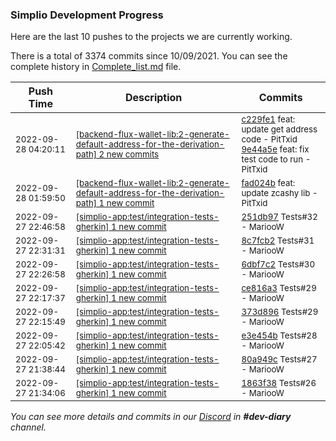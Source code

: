 
### Simplio Development Progress

Here are the last 10 pushes to the projects we are currently working.

There is a total of 3374 commits since 10/09/2021. You can see the complete history in
 [Complete_list.md](Complete_list.md) file.

| Push Time | Description | Commits |
| --- | --- | --- |
| <sub>2022-09-28 04:20:11</sub> | <sub>[[backend-flux-wallet-lib:2\-generate\-default\-address\-for\-the\-derivation\-path] 2 new commits](https://github.com/SimplioOfficial/backend-flux-wallet-lib/compare/fad024b9ab45...9e44a5ea9624)</sub> | <sub>[c229fe1](https://github.com/SimplioOfficial/backend-flux-wallet-lib/commit/c229fe12f79b630e1290463d9e949dcc8268e534) feat: update get address code - PitTxid<br>[9e44a5e](https://github.com/SimplioOfficial/backend-flux-wallet-lib/commit/9e44a5ea9624a419ff782655117b0cfbda46ae66) feat: fix test code to run - PitTxid</sub> |
| <sub>2022-09-28 01:59:50</sub> | <sub>[[backend-flux-wallet-lib:2\-generate\-default\-address\-for\-the\-derivation\-path] 1 new commit](https://github.com/SimplioOfficial/backend-flux-wallet-lib/commit/fad024b9ab45a19f9a91735fe1f12cbada9e7223)</sub> | <sub>[fad024b](https://github.com/SimplioOfficial/backend-flux-wallet-lib/commit/fad024b9ab45a19f9a91735fe1f12cbada9e7223) feat: update zcashy lib - PitTxid</sub> |
| <sub>2022-09-27 22:46:58</sub> | <sub>[[simplio-app:test/integration\-tests\-gherkin] 1 new commit](https://github.com/SimplioOfficial/simplio-app/commit/251db9749b402672bbf6062aaf34638ad7e66bfc)</sub> | <sub>[251db97](https://github.com/SimplioOfficial/simplio-app/commit/251db9749b402672bbf6062aaf34638ad7e66bfc) Tests#32 - MariooW</sub> |
| <sub>2022-09-27 22:31:31</sub> | <sub>[[simplio-app:test/integration\-tests\-gherkin] 1 new commit](https://github.com/SimplioOfficial/simplio-app/commit/8c7fcb24e0d262b544d027e6f0a95073d43a339b)</sub> | <sub>[8c7fcb2](https://github.com/SimplioOfficial/simplio-app/commit/8c7fcb24e0d262b544d027e6f0a95073d43a339b) Tests#31 - MariooW</sub> |
| <sub>2022-09-27 22:26:58</sub> | <sub>[[simplio-app:test/integration\-tests\-gherkin] 1 new commit](https://github.com/SimplioOfficial/simplio-app/commit/6dbf7c29c28bb16722e86102b398b076ff323f83)</sub> | <sub>[6dbf7c2](https://github.com/SimplioOfficial/simplio-app/commit/6dbf7c29c28bb16722e86102b398b076ff323f83) Tests#30 - MariooW</sub> |
| <sub>2022-09-27 22:17:37</sub> | <sub>[[simplio-app:test/integration\-tests\-gherkin] 1 new commit](https://github.com/SimplioOfficial/simplio-app/commit/ce816a3855d475154fdbcb5b4008ba1e247db9db)</sub> | <sub>[ce816a3](https://github.com/SimplioOfficial/simplio-app/commit/ce816a3855d475154fdbcb5b4008ba1e247db9db) Tests#29 - MariooW</sub> |
| <sub>2022-09-27 22:15:49</sub> | <sub>[[simplio-app:test/integration\-tests\-gherkin] 1 new commit](https://github.com/SimplioOfficial/simplio-app/commit/373d8968f217f2565c783fb2f288f6c0af478790)</sub> | <sub>[373d896](https://github.com/SimplioOfficial/simplio-app/commit/373d8968f217f2565c783fb2f288f6c0af478790) Tests#29 - MariooW</sub> |
| <sub>2022-09-27 22:05:42</sub> | <sub>[[simplio-app:test/integration\-tests\-gherkin] 1 new commit](https://github.com/SimplioOfficial/simplio-app/commit/e3e454b42a5ed5ff651223b45076a3b478b7c106)</sub> | <sub>[e3e454b](https://github.com/SimplioOfficial/simplio-app/commit/e3e454b42a5ed5ff651223b45076a3b478b7c106) Tests#28 - MariooW</sub> |
| <sub>2022-09-27 21:38:44</sub> | <sub>[[simplio-app:test/integration\-tests\-gherkin] 1 new commit](https://github.com/SimplioOfficial/simplio-app/commit/80a949c1e21a219de7bf8f1ba2c5ad1cfd22f0cc)</sub> | <sub>[80a949c](https://github.com/SimplioOfficial/simplio-app/commit/80a949c1e21a219de7bf8f1ba2c5ad1cfd22f0cc) Tests#27 - MariooW</sub> |
| <sub>2022-09-27 21:34:06</sub> | <sub>[[simplio-app:test/integration\-tests\-gherkin] 1 new commit](https://github.com/SimplioOfficial/simplio-app/commit/1863f38eb84915879d8c95de2e1aee9945831fa2)</sub> | <sub>[1863f38](https://github.com/SimplioOfficial/simplio-app/commit/1863f38eb84915879d8c95de2e1aee9945831fa2) Tests#26 - MariooW</sub> |

_You can see more details and commits in our [Discord](https://discord.gg/aKhjuwZmdP) in **#dev-diary** channel._
